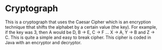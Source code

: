 # Cryptograph
This is a cryptograph that uses the Caesar Cipher which is an encryption technique tthat shifts the alphabet by a certain value (the key). For example, if the key was 3, then A would be D, B -> E, C -> F ... X -> A, Y -> B and Z -> C. This is quite a simple and easy to break cipher. This cipher is coded in Java with an encryptor and decryptor.
